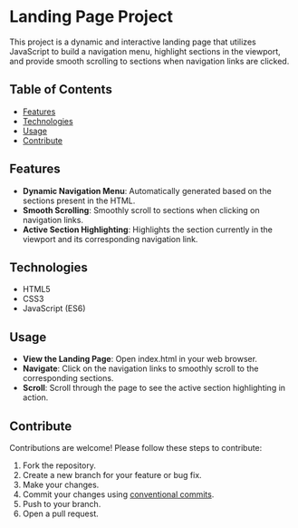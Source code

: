 # Landing Page Project

This project is a dynamic and interactive landing page that utilizes JavaScript to build a navigation menu, highlight sections in the viewport, and provide smooth scrolling to sections when navigation links are clicked.

## Table of Contents

- [Features](#features)
- [Technologies](#technologies)
- [Usage](#usage)
- [Contribute](#contribute)

## Features

- **Dynamic Navigation Menu**: Automatically generated based on the sections present in the HTML.
- **Smooth Scrolling**: Smoothly scroll to sections when clicking on navigation links.
- **Active Section Highlighting**: Highlights the section currently in the viewport and its corresponding navigation link.

## Technologies

- HTML5
- CSS3
- JavaScript (ES6)

## Usage
- **View the Landing Page**: Open index.html in your web browser.
- **Navigate**: Click on the navigation links to smoothly scroll to the corresponding sections.
- **Scroll**: Scroll through the page to see the active section highlighting in action.

## Contribute
Contributions are welcome! Please follow these steps to contribute:

1. Fork the repository.
2. Create a new branch for your feature or bug fix.
3. Make your changes.
4. Commit your changes using [conventional commits](https://www.conventionalcommits.org/en/v1.0.0/).
5. Push to your branch.
6. Open a pull request.
